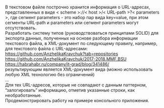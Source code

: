 В текстовом файле построчно хранится информация о URL-адресах, представленных в виде < scheme >://< host >/< URL‐path >?< parameters >, где сегмент parameters - это набор пар вида key=value, при этом сегменты URL‐path и parameters  или сегмент parameters могут отсутствовать.  
Разработать систему типов (руководствоваться принципами SOLID) для экспорта данных, полученных на основе разбора информации текстового файла, в XML-документ по следующему правилу, например, для текстового файла с URL-адресами:  
https://github.com/AnzhelikaKravchuk?tab=repositories  
https://github.com/AnzhelikaKravchuk/2017-2018.MMF.BSU  
https://habrahabr.ru/company/it-grad/blog/341486/  
результирующим является XML-документ вида (можно использовать любую XML технологию без ограничений)  
   ...  
Для тех URL-адресов, которые не совпадают с данным паттерном, “залогировать” информацию, отметив указанные строки, как необработанные.  
Продемонстрировать работу на примере консольного приложения.  
